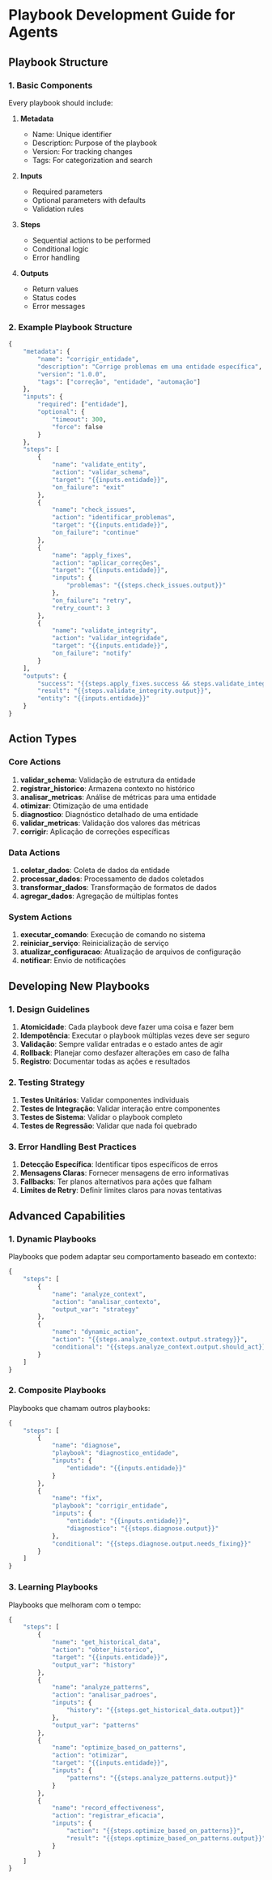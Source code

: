 # Playbook Development Guide for Agents

## Playbook Structure

### 1. Basic Components

Every playbook should include:

1. **Metadata**
   - Name: Unique identifier
   - Description: Purpose of the playbook
   - Version: For tracking changes
   - Tags: For categorization and search

2. **Inputs**
   - Required parameters
   - Optional parameters with defaults
   - Validation rules

3. **Steps**
   - Sequential actions to be performed
   - Conditional logic
   - Error handling

4. **Outputs**
   - Return values
   - Status codes
   - Error messages

### 2. Example Playbook Structure

```python
{
    "metadata": {
        "name": "corrigir_entidade",
        "description": "Corrige problemas em uma entidade específica",
        "version": "1.0.0",
        "tags": ["correção", "entidade", "automação"]
    },
    "inputs": {
        "required": ["entidade"],
        "optional": {
            "timeout": 300,
            "force": false
        }
    },
    "steps": [
        {
            "name": "validate_entity",
            "action": "validar_schema",
            "target": "{{inputs.entidade}}",
            "on_failure": "exit"
        },
        {
            "name": "check_issues",
            "action": "identificar_problemas",
            "target": "{{inputs.entidade}}",
            "on_failure": "continue"
        },
        {
            "name": "apply_fixes",
            "action": "aplicar_correções",
            "target": "{{inputs.entidade}}",
            "inputs": {
                "problemas": "{{steps.check_issues.output}}"
            },
            "on_failure": "retry",
            "retry_count": 3
        },
        {
            "name": "validate_integrity",
            "action": "validar_integridade",
            "target": "{{inputs.entidade}}",
            "on_failure": "notify"
        }
    ],
    "outputs": {
        "success": "{{steps.apply_fixes.success && steps.validate_integrity.success}}",
        "result": "{{steps.validate_integrity.output}}",
        "entity": "{{inputs.entidade}}"
    }
}
```

## Action Types

### Core Actions

1. **validar_schema**: Validação de estrutura da entidade
2. **registrar_historico**: Armazena contexto no histórico
3. **analisar_metricas**: Análise de métricas para uma entidade
4. **otimizar**: Otimização de uma entidade
5. **diagnostico**: Diagnóstico detalhado de uma entidade
6. **validar_metricas**: Validação dos valores das métricas
7. **corrigir**: Aplicação de correções específicas

### Data Actions

1. **coletar_dados**: Coleta de dados da entidade
2. **processar_dados**: Processamento de dados coletados
3. **transformar_dados**: Transformação de formatos de dados
4. **agregar_dados**: Agregação de múltiplas fontes

### System Actions

1. **executar_comando**: Execução de comando no sistema
2. **reiniciar_serviço**: Reinicialização de serviço
3. **atualizar_configuracao**: Atualização de arquivos de configuração
4. **notificar**: Envio de notificações

## Developing New Playbooks

### 1. Design Guidelines

1. **Atomicidade**: Cada playbook deve fazer uma coisa e fazer bem
2. **Idempotência**: Executar o playbook múltiplas vezes deve ser seguro
3. **Validação**: Sempre validar entradas e o estado antes de agir
4. **Rollback**: Planejar como desfazer alterações em caso de falha
5. **Registro**: Documentar todas as ações e resultados

### 2. Testing Strategy

1. **Testes Unitários**: Validar componentes individuais
2. **Testes de Integração**: Validar interação entre componentes
3. **Testes de Sistema**: Validar o playbook completo
4. **Testes de Regressão**: Validar que nada foi quebrado

### 3. Error Handling Best Practices

1. **Detecção Específica**: Identificar tipos específicos de erros
2. **Mensagens Claras**: Fornecer mensagens de erro informativas
3. **Fallbacks**: Ter planos alternativos para ações que falham
4. **Limites de Retry**: Definir limites claros para novas tentativas

## Advanced Capabilities

### 1. Dynamic Playbooks

Playbooks que podem adaptar seu comportamento baseado em contexto:

```python
{
    "steps": [
        {
            "name": "analyze_context",
            "action": "analisar_contexto",
            "output_var": "strategy"
        },
        {
            "name": "dynamic_action",
            "action": "{{steps.analyze_context.output.strategy}}",
            "conditional": "{{steps.analyze_context.output.should_act}}"
        }
    ]
}
```

### 2. Composite Playbooks

Playbooks que chamam outros playbooks:

```python
{
    "steps": [
        {
            "name": "diagnose",
            "playbook": "diagnostico_entidade",
            "inputs": {
                "entidade": "{{inputs.entidade}}"
            }
        },
        {
            "name": "fix",
            "playbook": "corrigir_entidade",
            "inputs": {
                "entidade": "{{inputs.entidade}}",
                "diagnostico": "{{steps.diagnose.output}}"
            },
            "conditional": "{{steps.diagnose.output.needs_fixing}}"
        }
    ]
}
```

### 3. Learning Playbooks

Playbooks que melhoram com o tempo:

```python
{
    "steps": [
        {
            "name": "get_historical_data",
            "action": "obter_historico",
            "target": "{{inputs.entidade}}",
            "output_var": "history"
        },
        {
            "name": "analyze_patterns",
            "action": "analisar_padroes",
            "inputs": {
                "history": "{{steps.get_historical_data.output}}"
            },
            "output_var": "patterns"
        },
        {
            "name": "optimize_based_on_patterns",
            "action": "otimizar",
            "target": "{{inputs.entidade}}",
            "inputs": {
                "patterns": "{{steps.analyze_patterns.output}}"
            }
        },
        {
            "name": "record_effectiveness",
            "action": "registrar_eficacia",
            "inputs": {
                "action": "{{steps.optimize_based_on_patterns}}",
                "result": "{{steps.optimize_based_on_patterns.output}}"
            }
        }
    ]
}
```
